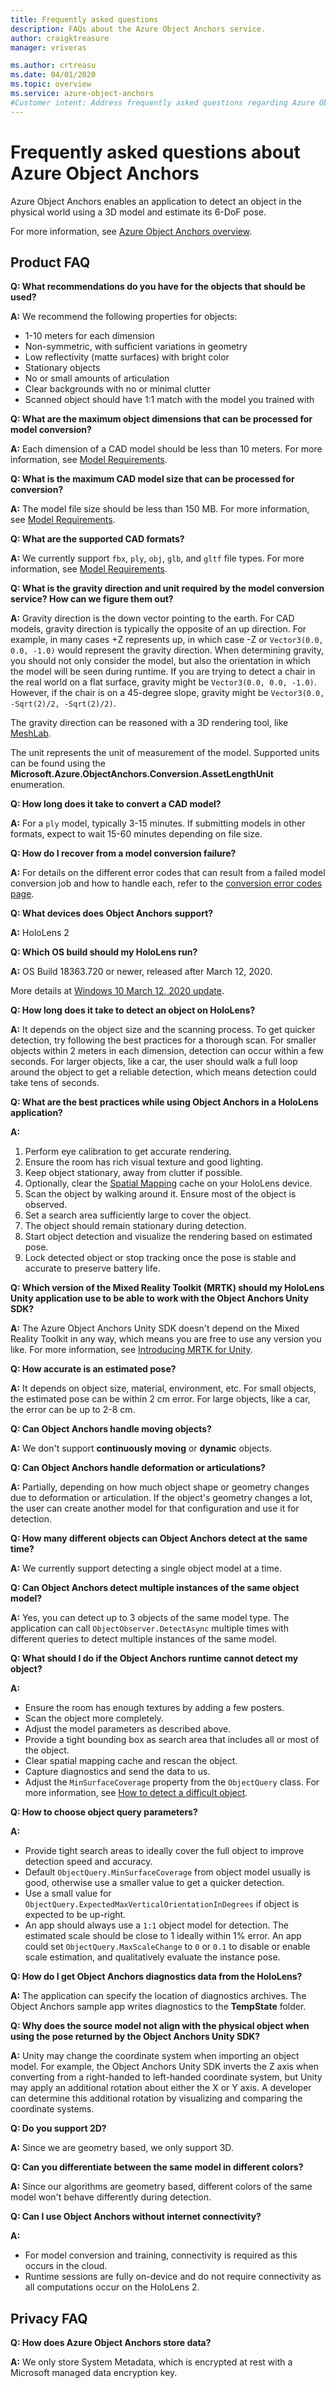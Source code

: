 ```yaml
---
title: Frequently asked questions
description: FAQs about the Azure Object Anchors service.
author: craigktreasure
manager: vriveras

ms.author: crtreasu
ms.date: 04/01/2020
ms.topic: overview
ms.service: azure-object-anchors
#Customer intent: Address frequently asked questions regarding Azure Object Anchors.
---
```


# Frequently asked questions about Azure Object Anchors

Azure Object Anchors enables an application to detect an object in the physical world using a 3D model and estimate its 6-DoF pose.

For more information, see [Azure Object Anchors overview](overview.md).

## Product FAQ
**Q: What recommendations do you have for the objects that should be used?**

**A:** We recommend the following properties for objects:

* 1-10 meters for each dimension
* Non-symmetric, with sufficient variations in geometry
* Low reflectivity (matte surfaces) with bright color
* Stationary objects
* No or small amounts of articulation
* Clear backgrounds with no or minimal clutter
* Scanned object should have 1:1 match with the model you trained with

**Q: What are the maximum object dimensions that can be processed for model conversion?**

**A:** Each dimension of a CAD model should be less than 10 meters. For more information, see [Model Requirements](model-requirements.md).

**Q: What is the maximum CAD model size that can be processed for conversion?**

**A:** The model file size should be less than 150 MB. For more information, see [Model Requirements](model-requirements.md).

**Q: What are the supported CAD formats?**

**A:** We currently support `fbx`, `ply`, `obj`, `glb`, and `gltf` file types. For more information, see [Model Requirements](model-requirements.md).

**Q: What is the gravity direction and unit required by the model conversion service? How can we figure them out?**

**A:** Gravity direction is the down vector pointing to the earth. For CAD models, gravity direction is typically the opposite of an up direction. 
For example, in many cases +Z represents up, in which case -Z or `Vector3(0.0, 0.0, -1.0)` would represent the gravity direction. When determining gravity, you should not only consider the model, but also the orientation in which the model will be seen during runtime. If you are trying to detect a chair in the real world on a flat surface, gravity might be `Vector3(0.0, 0.0, -1.0)`. However, if the chair is on a 45-degree slope, gravity might be `Vector3(0.0, -Sqrt(2)/2, -Sqrt(2)/2)`.

The gravity direction can be reasoned with a 3D rendering tool, like [MeshLab](http://www.meshlab.net/).

The unit represents the unit of measurement of the model. Supported units can be found using the **Microsoft.Azure.ObjectAnchors.Conversion.AssetLengthUnit** enumeration.

**Q: How long does it take to convert a CAD model?**

**A:** For a `ply` model, typically 3-15 minutes. If submitting models in other formats, expect to wait 15-60 minutes depending on file size.

**Q: How do I recover from a model conversion failure?**

**A:** For details on the different error codes that can result from a failed model conversion job and how to handle each, refer to the [conversion error codes page](.\model-conversion-error-codes.md).

**Q: What devices does Object Anchors support?**

**A:** HoloLens 2 

**Q: Which OS build should my HoloLens run?**

**A:** OS Build 18363.720 or newer, released after March 12, 2020.

  More details at [Windows 10 March 12, 2020 update](https://support.microsoft.com/help/4551762).

**Q: How long does it take to detect an object on HoloLens?**

**A:** It depends on the object size and the scanning process. To get quicker detection, try following the best practices for a thorough scan. 
For smaller objects within 2 meters in each dimension, detection can occur within a few seconds. For larger objects, like a car, the user should walk a full loop around the object to get a reliable detection, which means detection could take tens of seconds.

**Q: What are the best practices while using Object Anchors in a HoloLens application?**

**A:**

 1. Perform eye calibration to get accurate rendering.
 2. Ensure the room has rich visual texture and good lighting.
 3. Keep object stationary, away from clutter if possible.
 4. Optionally, clear the [Spatial Mapping](/windows/mixed-reality/spatial-mapping) cache on your HoloLens device.
 5. Scan the object by walking around it. Ensure most of the object is observed.
 6. Set a search area sufficiently large to cover the object.
 7. The object should remain stationary during detection.
 8. Start object detection and visualize the rendering based on estimated pose.
 9. Lock detected object or stop tracking once the pose is stable and accurate to preserve battery life.

**Q: Which version of the Mixed Reality Toolkit (MRTK) should my HoloLens Unity application use to be able to work with the Object Anchors Unity SDK?**

**A:** The Azure Object Anchors Unity SDK doesn't depend on the Mixed Reality Toolkit in any way, which means you are free to use any version you like. For more information, see [Introducing MRTK for Unity](/windows/mixed-reality/develop/unity/mrtk-getting-started).

**Q: How accurate is an estimated pose?**

**A:** It depends on object size, material, environment, etc. For small objects, the estimated pose can be within 2 cm error. For large objects, like a car, the error can be up to 2-8 cm.

**Q: Can Object Anchors handle moving objects?**

**A:** We don't support **continuously moving** or **dynamic** objects.

**Q: Can Object Anchors handle deformation or articulations?**

**A:** Partially, depending on how much object shape or geometry changes due to deformation or articulation. If the object's geometry changes a lot, the user can create another model for that configuration and use it for detection.

**Q: How many different objects can Object Anchors detect at the same time?**

**A:** We currently support detecting a single object model at a time.

**Q: Can Object Anchors detect multiple instances of the same object model?**

**A:** Yes, you can detect up to 3 objects of the same model type. The application can call `ObjectObserver.DetectAsync` multiple times with different queries to detect multiple instances of the same model.

**Q: What should I do if the Object Anchors runtime cannot detect my object?**

**A:**

* Ensure the room has enough textures by adding a few posters.
* Scan the object more completely.
* Adjust the model parameters as described above.
* Provide a tight bounding box as search area that includes all or most of the object.
* Clear spatial mapping cache and rescan the object.
* Capture diagnostics and send the data to us.
* Adjust the `MinSurfaceCoverage` property from the `ObjectQuery` class. For more information, see [How to detect a difficult object](detect-difficult-object.md).

**Q: How to choose object query parameters?**

**A:**

* Provide tight search areas to ideally cover the full object to improve detection speed and accuracy.
* Default `ObjectQuery.MinSurfaceCoverage` from object model usually is good, otherwise use a smaller value to get a quicker detection.
* Use a small value for `ObjectQuery.ExpectedMaxVerticalOrientationInDegrees` if object is expected to be up-right.
* An app should always use a `1:1` object model for detection. The estimated scale should be close to 1 ideally within 1% error. An app could set `ObjectQuery.MaxScaleChange` to `0` or `0.1` to disable or enable scale estimation, and qualitatively evaluate the instance pose.

**Q: How do I get Object Anchors diagnostics data from the HoloLens?**

**A:** The application can specify the location of diagnostics archives. The Object Anchors sample app writes diagnostics to the **TempState** folder.

**Q: Why does the source model not align with the physical object when using the pose returned by the Object Anchors Unity SDK?**

**A:** Unity may change the coordinate system when importing an object model. For example, the Object Anchors Unity SDK inverts the Z axis when converting from a right-handed to left-handed coordinate system, but Unity may apply an additional rotation about either the X or Y axis. A developer can determine this additional rotation by visualizing and comparing the coordinate systems.

**Q: Do you support 2D?**

**A:** Since we are geometry based, we only support 3D.

**Q: Can you differentiate between the same model in different colors?**

**A:** Since our algorithms are geometry based, different colors of the same model won't behave differently during detection.

**Q: Can I use Object Anchors without internet connectivity?**

**A:** 
* For model conversion and training, connectivity is required as this occurs in the cloud.
* Runtime sessions are fully on-device and do not require connectivity as all computations occur on the HoloLens 2.

## Privacy FAQ
**Q: How does Azure Object Anchors store data?**

**A:** We only store System Metadata, which is encrypted at rest with a Microsoft managed data encryption key.